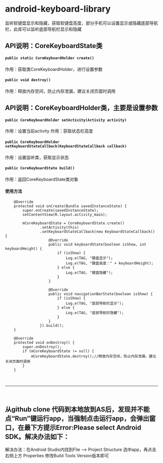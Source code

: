 # android-keyboard-library
监听软键盘显示和隐藏，获取软键盘高度，部分手机可以设置显示或隐藏底部导航栏，此库可以监听底部导航栏显示和隐藏

## API说明：CoreKeyboardState类
#### ```public static CoreKeyboardHolder create()```
作用：获取类CoreKeyboardHolder，进行设置参数
#### ```public void destroy()```
作用：释放内存空间，防止内存泄漏，建议关闭页面时调用
<br>
## API说明：CoreKeyboardHolder类，主要是设置参数
#### ```public CoreKeyboardHolder setActivity(Activity activity)```
作用：设置当前activity
作用：获取状态栏高度
#### ```public CoreKeyboardHolder setKeyboardStateCallback(KeyboardStateCallback callback)```
作用：设置监听类，获取显示状态
#### ```public CoreKeyboardState build()```
作用：返回CoreKeyboardState类对象
<br>
#### 使用方法
```
    @Override
    protected void onCreate(Bundle savedInstanceState) {
        super.onCreate(savedInstanceState);
        setContentView(R.layout.activity_main);

        mCoreKeyboardState = CoreKeyboardState.create()
                .setActivity(this)
                .setKeyboardStateCallback(new KeyboardStateCallback() {
                    @Override
                    public void keyboardState(boolean isShow, int keyboardHeight) {
                        if (isShow) {
                            Log.e(TAG, "键盘显示");
                            Log.e(TAG, "键盘高度：" + keyboardHeight);
                        } else {
                            Log.e(TAG, "键盘隐藏");
                        }
                    }

                    @Override
                    public void navigationBarState(boolean isShow) {
                        if (isShow) {
                            Log.e(TAG, "底部导航栏显示");
                        } else {
                            Log.e(TAG, "底部导航栏隐藏");
                        }
                    }
                }).build();
    }
```
```
	@Override
    protected void onDestroy() {
        super.onDestroy();
        if (mCoreKeyboardState != null) {
            mCoreKeyboardState.destroy();//释放内存空间，防止内存泄漏，建议关闭页面时调用
        }
    }
```

<br>
<hr>
<br>

## 从github clone 代码到本地放到AS后，发现并不能点“Run”键运行app，当强制点击运行app，会弹出窗口，在最下方提示Error:Please select Android SDK。解决办法如下：
解决办法：在Android Studio内找到File --> Project Structure 选中app，再点击右侧上方 Properties 修改Build Tools Version版本即可
